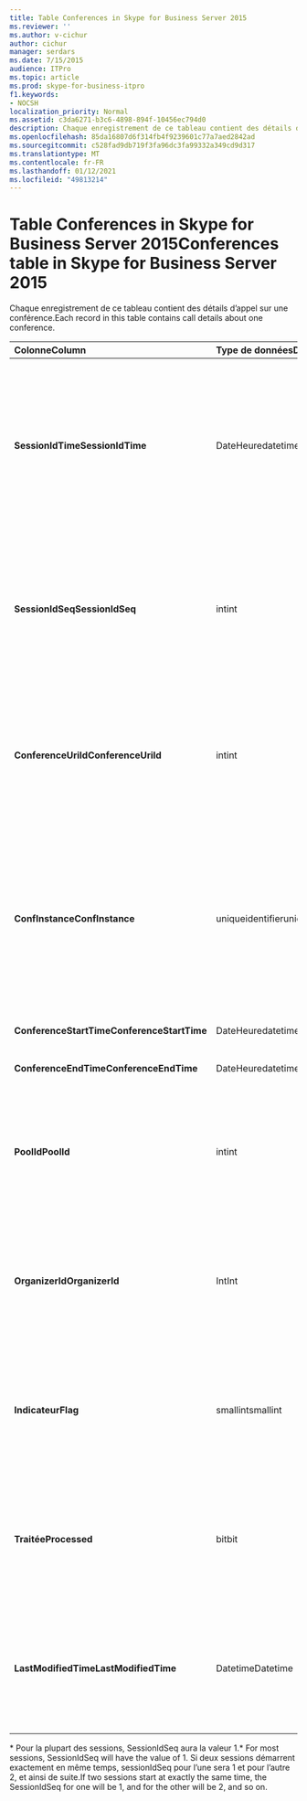 ```yaml
---
title: Table Conferences in Skype for Business Server 2015
ms.reviewer: ''
ms.author: v-cichur
author: cichur
manager: serdars
ms.date: 7/15/2015
audience: ITPro
ms.topic: article
ms.prod: skype-for-business-itpro
f1.keywords:
- NOCSH
localization_priority: Normal
ms.assetid: c3da6271-b3c6-4898-894f-10456ec794d0
description: Chaque enregistrement de ce tableau contient des détails d’appel sur une conférence.
ms.openlocfilehash: 85da16807d6f314fb4f9239601c77a7aed2842ad
ms.sourcegitcommit: c528fad9db719f3fa96dc3fa99332a349cd9d317
ms.translationtype: MT
ms.contentlocale: fr-FR
ms.lasthandoff: 01/12/2021
ms.locfileid: "49813214"
---
```

# <a name="conferences-table-in-skype-for-business-server-2015"></a><span data-ttu-id="325c9-103">Table Conferences in Skype for Business Server 2015</span><span class="sxs-lookup"><span data-stu-id="325c9-103">Conferences table in Skype for Business Server 2015</span></span>
 
<span data-ttu-id="325c9-104">Chaque enregistrement de ce tableau contient des détails d’appel sur une conférence.</span><span class="sxs-lookup"><span data-stu-id="325c9-104">Each record in this table contains call details about one conference.</span></span>
  
|<span data-ttu-id="325c9-105">**Colonne**</span><span class="sxs-lookup"><span data-stu-id="325c9-105">**Column**</span></span>|<span data-ttu-id="325c9-106">**Type de données**</span><span class="sxs-lookup"><span data-stu-id="325c9-106">**Data Type**</span></span>|<span data-ttu-id="325c9-107">**Clé/Index**</span><span class="sxs-lookup"><span data-stu-id="325c9-107">**Key/Index**</span></span>|<span data-ttu-id="325c9-108">**Details**</span><span class="sxs-lookup"><span data-stu-id="325c9-108">**Details**</span></span>|
|:-----|:-----|:-----|:-----|
|<span data-ttu-id="325c9-109">**SessionIdTime**</span><span class="sxs-lookup"><span data-stu-id="325c9-109">**SessionIdTime**</span></span> <br/> |<span data-ttu-id="325c9-110">DateHeure</span><span class="sxs-lookup"><span data-stu-id="325c9-110">datetime</span></span>  <br/> |<span data-ttu-id="325c9-111">Primaire</span><span class="sxs-lookup"><span data-stu-id="325c9-111">Primary</span></span>  <br/> |<span data-ttu-id="325c9-112">Heure de capture de la demande de conférence par l’agent d’cdr.</span><span class="sxs-lookup"><span data-stu-id="325c9-112">Time that the conference request was captured by the CDR agent.</span></span> <span data-ttu-id="325c9-113">Utilisé uniquement comme clé primaire pour identifier de manière unique une instance de conférence.</span><span class="sxs-lookup"><span data-stu-id="325c9-113">Used only as a primary key to uniquely identify a conference instance.</span></span>  <br/> |
|<span data-ttu-id="325c9-114">**SessionIdSeq**</span><span class="sxs-lookup"><span data-stu-id="325c9-114">**SessionIdSeq**</span></span> <br/> |<span data-ttu-id="325c9-115">int</span><span class="sxs-lookup"><span data-stu-id="325c9-115">int</span></span>  <br/> |<span data-ttu-id="325c9-116">Primaire</span><span class="sxs-lookup"><span data-stu-id="325c9-116">Primary</span></span>  <br/> |<span data-ttu-id="325c9-117">Numéro d’ID identifiant la session.</span><span class="sxs-lookup"><span data-stu-id="325c9-117">ID number to identify the session.</span></span> <span data-ttu-id="325c9-118">Utilisé conjointement avec **SessionIdTime pour** identifier de manière unique une instance de conférence.</span><span class="sxs-lookup"><span data-stu-id="325c9-118">Used in conjunction with **SessionIdTime** to uniquely identify a conference instance.</span></span> * <br/> |
|<span data-ttu-id="325c9-119">**ConferenceUriId**</span><span class="sxs-lookup"><span data-stu-id="325c9-119">**ConferenceUriId**</span></span> <br/> |<span data-ttu-id="325c9-120">int</span><span class="sxs-lookup"><span data-stu-id="325c9-120">int</span></span>  <br/> |<span data-ttu-id="325c9-121">Étranger</span><span class="sxs-lookup"><span data-stu-id="325c9-121">Foreign</span></span>  <br/> |<span data-ttu-id="325c9-122">URI de la conférence.</span><span class="sxs-lookup"><span data-stu-id="325c9-122">Conference URI.</span></span> <span data-ttu-id="325c9-123">Pour plus d’informations, voir le tableau ConferenceUris dans Skype Entreprise [Server 2015.](conferenceuris.md)</span><span class="sxs-lookup"><span data-stu-id="325c9-123">See the [ConferenceUris table in Skype for Business Server 2015](conferenceuris.md) for more information.</span></span> <br/> |
|<span data-ttu-id="325c9-124">**ConfInstance**</span><span class="sxs-lookup"><span data-stu-id="325c9-124">**ConfInstance**</span></span> <br/> |<span data-ttu-id="325c9-125">uniqueidentifier</span><span class="sxs-lookup"><span data-stu-id="325c9-125">uniqueidentifier</span></span>  <br/> | <br/> |<span data-ttu-id="325c9-126">Utile pour les conférences périodiques ; chaque instance d’une conférence périodique a le même **ConferenceUri,** mais aura une **confInstance différente.**</span><span class="sxs-lookup"><span data-stu-id="325c9-126">Useful for recurring conferences; each instance of a recurring conference has the same **ConferenceUri**, but will have a different **ConfInstance**.</span></span> <br/> |
|<span data-ttu-id="325c9-127">**ConferenceStartTime**</span><span class="sxs-lookup"><span data-stu-id="325c9-127">**ConferenceStartTime**</span></span> <br/> |<span data-ttu-id="325c9-128">DateHeure</span><span class="sxs-lookup"><span data-stu-id="325c9-128">datetime</span></span>  <br/> | <br/> |<span data-ttu-id="325c9-129">Heure de début de la conférence.</span><span class="sxs-lookup"><span data-stu-id="325c9-129">Conference start time.</span></span>  <br/> |
|<span data-ttu-id="325c9-130">**ConferenceEndTime**</span><span class="sxs-lookup"><span data-stu-id="325c9-130">**ConferenceEndTime**</span></span> <br/> |<span data-ttu-id="325c9-131">DateHeure</span><span class="sxs-lookup"><span data-stu-id="325c9-131">datetime</span></span>  <br/> | <br/> |<span data-ttu-id="325c9-132">Heure de début de la conférence.</span><span class="sxs-lookup"><span data-stu-id="325c9-132">Conference start time.</span></span>  <br/> |
|<span data-ttu-id="325c9-133">**PoolId**</span><span class="sxs-lookup"><span data-stu-id="325c9-133">**PoolId**</span></span> <br/> |<span data-ttu-id="325c9-134">int</span><span class="sxs-lookup"><span data-stu-id="325c9-134">int</span></span>  <br/> |<span data-ttu-id="325c9-135">Étranger</span><span class="sxs-lookup"><span data-stu-id="325c9-135">Foreign</span></span>  <br/> |<span data-ttu-id="325c9-136">Numéro d’identification du pool dans lequel la conférence a été capturée.</span><span class="sxs-lookup"><span data-stu-id="325c9-136">ID number to identify the pool in which the conference was captured.</span></span> <span data-ttu-id="325c9-137">Pour plus [d’informations, voir](pools.md) la table Pools.</span><span class="sxs-lookup"><span data-stu-id="325c9-137">See the [Pools table](pools.md) for more information.</span></span> <br/> |
|<span data-ttu-id="325c9-138">**OrganizerId**</span><span class="sxs-lookup"><span data-stu-id="325c9-138">**OrganizerId**</span></span> <br/> |<span data-ttu-id="325c9-139">Int</span><span class="sxs-lookup"><span data-stu-id="325c9-139">Int</span></span>  <br/> |<span data-ttu-id="325c9-140">Étranger</span><span class="sxs-lookup"><span data-stu-id="325c9-140">Foreign</span></span>  <br/> |<span data-ttu-id="325c9-141">Numéro d’ID permettant d’identifier l’URI de l’organisateur de cette conférence.</span><span class="sxs-lookup"><span data-stu-id="325c9-141">ID number to identify the organizer URI of this conference.</span></span> <span data-ttu-id="325c9-142">Pour plus [d’informations, voir](users.md) la table Utilisateurs.</span><span class="sxs-lookup"><span data-stu-id="325c9-142">See the [Users table](users.md) for more information.</span></span> <br/> |
|<span data-ttu-id="325c9-143">**Indicateur**</span><span class="sxs-lookup"><span data-stu-id="325c9-143">**Flag**</span></span> <br/> |<span data-ttu-id="325c9-144">smallint</span><span class="sxs-lookup"><span data-stu-id="325c9-144">smallint</span></span>  <br/> || <span data-ttu-id="325c9-145">Masque de bits contenant les attributs de conférence.</span><span class="sxs-lookup"><span data-stu-id="325c9-145">A bit mask that contains Conference Attributes.</span></span> <span data-ttu-id="325c9-146">Les valeurs possibles sont les suivantes :</span><span class="sxs-lookup"><span data-stu-id="325c9-146">Possible values are:</span></span> <br/>  <span data-ttu-id="325c9-147">0X01</span><span class="sxs-lookup"><span data-stu-id="325c9-147">0X01</span></span> <br/>  <span data-ttu-id="325c9-148">Synthétique</span><span class="sxs-lookup"><span data-stu-id="325c9-148">Synthetic</span></span> <br/>  <span data-ttu-id="325c9-149">Transaction</span><span class="sxs-lookup"><span data-stu-id="325c9-149">Transaction</span></span> <br/> |
|<span data-ttu-id="325c9-150">**Traitée**</span><span class="sxs-lookup"><span data-stu-id="325c9-150">**Processed**</span></span> <br/> |<span data-ttu-id="325c9-151">bit</span><span class="sxs-lookup"><span data-stu-id="325c9-151">bit</span></span>  <br/> ||<span data-ttu-id="325c9-152">Champ interne utilisé par le service de surveillance.</span><span class="sxs-lookup"><span data-stu-id="325c9-152">Internal field used by the Monitoring service.</span></span>  <br/> <span data-ttu-id="325c9-153">Ce champ a été introduit dans Microsoft Lync Server 2013.</span><span class="sxs-lookup"><span data-stu-id="325c9-153">This field was introduced in Microsoft Lync Server 2013.</span></span>  <br/> |
|<span data-ttu-id="325c9-154">**LastModifiedTime**</span><span class="sxs-lookup"><span data-stu-id="325c9-154">**LastModifiedTime**</span></span> <br/> |<span data-ttu-id="325c9-155">Datetime</span><span class="sxs-lookup"><span data-stu-id="325c9-155">Datetime</span></span>  <br/> ||<span data-ttu-id="325c9-156">Réservé à un usage interne par le service de surveillance.</span><span class="sxs-lookup"><span data-stu-id="325c9-156">For internal use by the Monitoring service.</span></span>  <br/> <span data-ttu-id="325c9-157">Ce champ a été introduit dans Skype Entreprise Server 2015.</span><span class="sxs-lookup"><span data-stu-id="325c9-157">This field was introduced in Skype for Business Server 2015.</span></span>  <br/> |
   
<span data-ttu-id="325c9-158">\* Pour la plupart des sessions, SessionIdSeq aura la valeur 1.</span><span class="sxs-lookup"><span data-stu-id="325c9-158">\* For most sessions, SessionIdSeq will have the value of 1.</span></span> <span data-ttu-id="325c9-159">Si deux sessions démarrent exactement en même temps, sessionIdSeq pour l’une sera 1 et pour l’autre 2, et ainsi de suite.</span><span class="sxs-lookup"><span data-stu-id="325c9-159">If two sessions start at exactly the same time, the SessionIdSeq for one will be 1, and for the other will be 2, and so on.</span></span>
  

